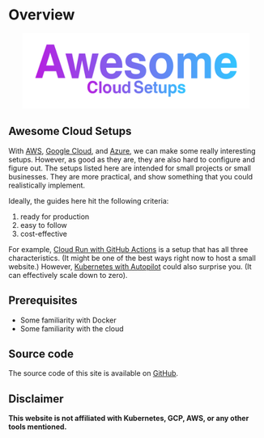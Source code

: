 # Overview

<p align="center">
  <a href="https://michaelfresco.github.io/awesome-cloud-setups/"><img src="img/logo-text.svg" style="max-width: 450px; height: 150px; width: 100%;"></a>
</p>

## Awesome Cloud Setups

With [AWS](https://aws.amazon.com/), [Google Cloud](https://cloud.google.com/), and [Azure](https://azure.microsoft.com/en-us/), we can make some really interesting setups.
However, as good as they are, they are also hard to configure and figure out.
The setups listed here are intended for small projects or small businesses.
They are more practical, and show something that you could realistically implement.

Ideally, the guides here hit the following criteria:

1. ready for production
2. easy to follow
3. cost-effective

For example, [Cloud Run with GitHub Actions](cloud-run-gh-actions.md) is a setup that has all three characteristics.
(It might be one of the best ways right now to host a small website.)
However, [Kubernetes with Autopilot](gke-autopilot.md) could also surprise you.
(It can effectively scale down to zero).

## Prerequisites

- Some familiarity with Docker
- Some familiarity with the cloud

## Source code

The source code of this site is available on [GitHub](https://github.com/michaelfresco/awesome-setup-guides).

## Disclaimer

**This website is not affiliated with Kubernetes, GCP, AWS, or any other tools mentioned.**

